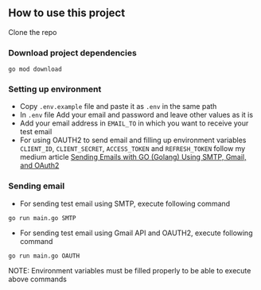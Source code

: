## How to use this project
Clone the repo

### Download project dependencies
```
go mod download
```

### Setting up environment
- Copy `.env.example` file and paste it as `.env` in the same path
- In `.env` file Add your email and password and leave other values as it is
- Add your email address in `EMAIL_TO` in which you want to receive your test email
- For using OAUTH2 to send email and filling up environment variables `CLIENT_ID`, `CLIENT_SECRET`, `ACCESS_TOKEN` and `REFRESH_TOKEN` follow my medium article [Sending Emails with GO (Golang) Using SMTP, Gmail, and OAuth2](https://medium.com/wesionary-team/sending-emails-with-go-golang-using-smtp-gmail-and-oauth2-185ee12ab306)

### Sending email
- For sending test email using SMTP, execute following command
```
go run main.go SMTP
``` 

- For sending test email using Gmail API and OAUTH2, execute following command
```
go run main.go OAUTH
```

NOTE: Environment variables must be filled properly to be able to execute above commands